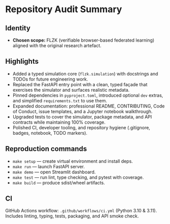 # Repository Audit Summary

## Identity
- **Chosen scope:** FLZK (verifiable browser-based federated learning) aligned
  with the original research artefact.

## Highlights
- Added a typed simulation core (`flzk.simulation`) with docstrings and TODOs
  for future engineering work.
- Replaced the FastAPI entry point with a clean, typed façade that exercises the
  simulator and surfaces realistic metadata.
- Pinned dependencies in `pyproject.toml`, introduced optional `dev` extras, and
  simplified `requirements.txt` to use them.
- Expanded documentation: professional README, CONTRIBUTING, Code of Conduct,
  issue templates, and a Jupyter notebook walkthrough.
- Upgraded tests to cover the simulator, package metadata, and API contracts
  while maintaining 100% coverage.
- Polished CI, developer tooling, and repository hygiene (.gitignore, badges,
  notebook, TODO markers).

## Reproduction commands
- `make setup` — create virtual environment and install deps.
- `make run` — launch FastAPI server.
- `make demo` — open Streamlit dashboard.
- `make test` — run lint, type checking, and pytest with coverage.
- `make build` — produce sdist/wheel artifacts.

## CI
GitHub Actions workflow: `.github/workflows/ci.yml` (Python 3.10 & 3.11). Includes
linting, typing, tests, packaging, and API smoke check.
